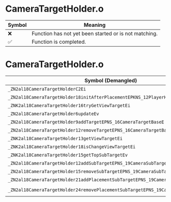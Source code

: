 # CameraTargetHolder.o
| Symbol | Meaning 
| ------------- | ------------- 
| :x: | Function has not yet been started or is not matching. 
| :white_check_mark: | Function is completed. 


# CameraTargetHolder.o
| Symbol (Demangled) | Symbol (Mangled) | Decompiled? |
| ------------- |  ------------- | ------------- |
| `_ZN2al18CameraTargetHolderC2Ei` | `al::CameraTargetHolder::CameraTargetHolder(int)` | :white_check_mark: |
| `_ZN2al18CameraTargetHolder18initAfterPlacementEPKNS_12PlayerHolderE` | `al::CameraTargetHolder::initAfterPlacement(al::PlayerHolder const*)` | :white_check_mark: |
| `_ZNK2al18CameraTargetHolder16tryGetViewTargetEi` | `al::CameraTargetHolder::tryGetViewTarget(int)const` | :white_check_mark: |
| `_ZN2al18CameraTargetHolder6updateEv` | `al::CameraTargetHolder::update(void)` | :white_check_mark: |
| `_ZN2al18CameraTargetHolder9addTargetEPNS_16CameraTargetBaseE` | `al::CameraTargetHolder::addTarget(al::CameraTargetBase *)` | :white_check_mark: |
| `_ZN2al18CameraTargetHolder12removeTargetEPNS_16CameraTargetBaseE` | `al::CameraTargetHolder::removeTarget(al::CameraTargetBase *)` | :white_check_mark: |
| `_ZNK2al18CameraTargetHolder13getViewTargetEi` | `al::CameraTargetHolder::getViewTarget(int)const` | :white_check_mark: |
| `_ZNK2al18CameraTargetHolder18isChangeViewTargetEi` | `al::CameraTargetHolder::isChangeViewTarget(int)const` | :white_check_mark: |
| `_ZNK2al18CameraTargetHolder15getTopSubTargetEv` | `al::CameraTargetHolder::getTopSubTarget(void)const` | :white_check_mark: |
| `_ZN2al18CameraTargetHolder12addSubTargetEPNS_19CameraSubTargetBaseE` | `al::CameraTargetHolder::addSubTarget(al::CameraSubTargetBase *)` | :white_check_mark: |
| `_ZN2al18CameraTargetHolder15removeSubTargetEPNS_19CameraSubTargetBaseE` | `al::CameraTargetHolder::removeSubTarget(al::CameraSubTargetBase *)` | :white_check_mark: |
| `_ZN2al18CameraTargetHolder21addPlacementSubTargetEPNS_19CameraSubTargetBaseE` | `al::CameraTargetHolder::addPlacementSubTarget(al::CameraSubTargetBase *)` | :white_check_mark: |
| `_ZN2al18CameraTargetHolder24removePlacementSubTargetEPNS_19CameraSubTargetBaseE` | `al::CameraTargetHolder::removePlacementSubTarget(al::CameraSubTargetBase *)` | :white_check_mark: |
